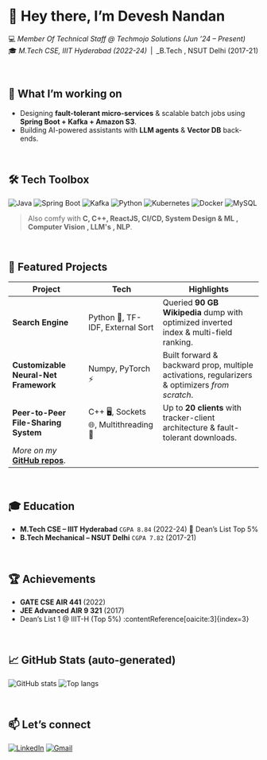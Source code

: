 <!-- README.md for GitHub profile repo named exactly like your username -->

# 👋 Hey there, I’m **Devesh Nandan**

💻 _Member Of Technical Staff @ Techmojo Solutions (Jun ’24 – Present)_  
🎓 _M.Tech CSE, IIIT Hyderabad (2022-24)_ | _B.Tech , NSUT Delhi (2017-21)

<br/>

## 🔭 What I’m working on
- Designing **fault-tolerant micro-services** &️ scalable batch jobs using **Spring Boot + Kafka + Amazon S3**.
- Building AI-powered assistants with **LLM agents** & **Vector DB** back-ends. 

<br/>

## 🛠️ Tech Toolbox
![Java](https://img.shields.io/badge/-Java-informational?logo=openjdk&logoColor=white)
![Spring Boot](https://img.shields.io/badge/-Spring%20Boot-informational?logo=springboot&logoColor=white)
![Kafka](https://img.shields.io/badge/-Kafka-informational?logo=apachekafka&logoColor=white)
![Python](https://img.shields.io/badge/-Python-informational?logo=python&logoColor=white)
![Kubernetes](https://img.shields.io/badge/-K8s-informational?logo=kubernetes&logoColor=white)
![Docker](https://img.shields.io/badge/-Docker-informational?logo=docker&logoColor=white)
![MySQL](https://img.shields.io/badge/-MySQL-informational?logo=mysql&logoColor=white)

> Also comfy with **C, C++, ReactJS, CI/CD, System Design & ML , Computer Vision , LLM's , NLP**. 

<br/>

## 🚀 Featured Projects
| Project | Tech | Highlights |
|---------|------|------------|
| **Search Engine** | Python 🐍, TF-IDF, External Sort | Queried **90 GB Wikipedia** dump with optimized inverted index & multi-field ranking. |
| **Customizable Neural-Net Framework** | Numpy, PyTorch ⚡ | Built forward & backward prop, multiple activations, regularizers & optimizers _from scratch_. |
| **Peer-to-Peer File-Sharing System** | C++ 🖥️, Sockets 🌐, Multithreading 🔄 | Up to **20 clients** with tracker-client architecture & fault-tolerant downloads. |
| _More on my_ **[GitHub repos](https://github.com/Dev-Nan?tab=repositories)**. |

<br/>

## 🎓 Education
- **M.Tech CSE – IIIT Hyderabad** `CGPA 8.84` (2022-24) 🏅 Dean’s List Top 5%  
- **B.Tech Mechanical – NSUT Delhi** `CGPA 7.82` (2017-21)

<br/>

## 🏆 Achievements
- **GATE CSE AIR 441** (2022)  
- **JEE Advanced AIR 9 321** (2017)  
- Dean’s List 1 @ IIIT-H (Top 5%) :contentReference[oaicite:3]{index=3}

<br/>

## 📈 GitHub Stats (auto-generated)
![GitHub stats](https://github-readme-stats.vercel.app/api?username=Dev-Nan&show_icons=true&hide_title=true)
![Top langs](https://github-readme-stats.vercel.app/api/top-langs/?username=Dev-Nan&layout=compact)

<br/>

## 📫 Let’s connect
[![LinkedIn](https://img.shields.io/badge/LinkedIn-blue?logo=linkedin&logoColor=white)](https://www.linkedin.com/in/devesh-nandan-33a74b128/)
[![Gmail](https://img.shields.io/badge/Gmail-red?logo=gmail&logoColor=white)](mailto:deveshsharma912@gmail.com)
 <!-- replace with real site if any -->

<!-- ⭐ Optional: add visitor count
![Profile views](https://komarev.com/ghpvc/?username=Dev-Nan&style=flat-square)
-->

